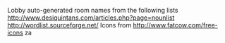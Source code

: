 Lobby auto-generated room names from the following lists
http://www.desiquintans.com/articles.php?page=nounlist
http://wordlist.sourceforge.net/
Icons from
http://www.fatcow.com/free-icons
za